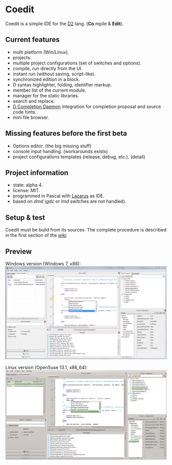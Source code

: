 Coedit
======

Coedit is a simple IDE for the [D2](http://dlang.org) lang. (**Co** mpile & **Edit**).

Current features
----------------
- multi platform (Win/Linux).
- projects.
- multiple project configurations (set of switches and options).
- compile, run directly from the UI.
- instant run (without saving, script-like).
- synchronized edition in a block.
- D syntax highlighter, folding, identifier markup.
- member list of the current module.
- manager for the static libraries.
- search and replace.
- [D Completion Daemon](https://github.com/Hackerpilot/DCD) integration for completion proposal and source code hints.
- mini file browser.

Missing features before the first beta
--------------------------------------
- Options editor. (the big missing stuff)
- console input handling. (workarounds exists)
- project configurations templates (release, debug, etc.). (detail)

Project information
-------------------
- state: alpha 4.
- license: MIT.
- programmed in Pascal with [Lazarus](http://www.lazarus.freepascal.org) as IDE.
- based on *dmd* (*gdc* or *lmd* switches are not handled).

Setup & test
------------
Coedit must be build from its sources.
The complete procedure is described in the first section of the [wiki](https://github.com/BBasile/Coedit/wiki)

Preview
-------
Windows version (Windows 7, x86):
![Win screen-cap](lazproj/Gui.tease.png "Coedit GUI preview")

Linux version (OpenSuse 13.1, x86_64):
![Nux screen-cap](lazproj/Gui.tease.kde.png "Coedit GUI preview")
